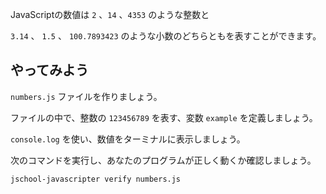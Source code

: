 JavaScriptの数値は `2` 、`14` 、`4353` のような整数と

`3.14` 、 `1.5` 、 `100.7893423` のような小数のどちらともを表すことができます。

## やってみよう

`numbers.js` ファイルを作りましょう。

ファイルの中で、整数の `123456789` を表す、変数 `example` を定義しましょう。

`console.log` を使い、数値をターミナルに表示しましょう。

次のコマンドを実行し、あなたのプログラムが正しく動くか確認しましょう。

`jschool-javascripter verify numbers.js`
